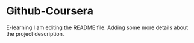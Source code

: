 # Github-Coursera
E-learning
I am editing the README file. Adding some more details about the project description.
